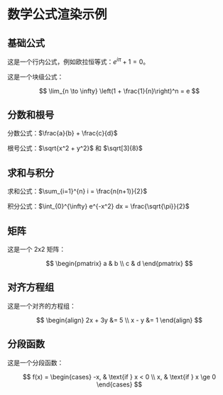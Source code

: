 # 数学公式渲染示例


## 基础公式

这是一个行内公式，例如欧拉恒等式：$e^{i\pi} + 1 = 0$。

这是一个块级公式：

$$
\lim_{n \to \infty} \left(1 + \frac{1}{n}\right)^n = e
$$

## 分数和根号

分数公式：$\frac{a}{b} + \frac{c}{d}$

根号公式：$\sqrt{x^2 + y^2}$ 和 $\sqrt[3]{8}$

## 求和与积分

求和公式：$\sum_{i=1}^{n} i = \frac{n(n+1)}{2}$

积分公式：$\int_{0}^{\infty} e^{-x^2} dx = \frac{\sqrt{\pi}}{2}$

## 矩阵

这是一个 2x2 矩阵：

$$
\begin{pmatrix}
a & b \\
c & d
\end{pmatrix}
$$

## 对齐方程组

这是一个对齐的方程组：

$$
\begin{align}
2x + 3y &= 5 \\
x - y &= 1
\end{align}
$$

## 分段函数

这是一个分段函数：

$$
f(x) = \begin{cases}
-x, & \text{if } x < 0 \\
x, & \text{if } x \ge 0
\end{cases}
$$